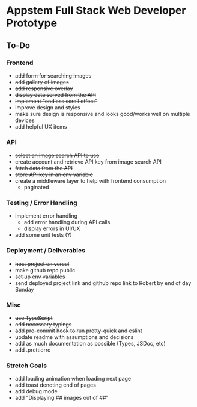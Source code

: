 # Appstem Full Stack Web Developer Prototype

## To-Do

### Frontend

- ~~add form for searching images~~
- ~~add gallery of images~~
- ~~add responsive overlay~~
- ~~display data served from the API~~
- ~~implement "endless scroll effect"~~
- improve design and styles
- make sure design is responsive and looks good/works well on multiple devices
- add helpful UX items

### API

- ~~select an image search API to use~~
- ~~create account and retrieve API key from image search API~~
- ~~fetch data from the API~~
- ~~store API key in an env variable~~
- create a middleware layer to help with frontend consumption
  - paginated

### Testing / Error Handling

- implement error handling
  - add error handling during API calls
  - display errors in UI/UX
- add some unit tests (?)

### Deployment / Deliverables

- ~~host project on vercel~~
- make github repo public
- ~~set up env variables~~
- send deployed project link and github repo link to Robert by end of day Sunday

### Misc

- ~~use TypeScript~~
- ~~add necessary typings~~
- ~~add pre-commit hook to run pretty-quick and eslint~~
- update readme with assumptions and decisions
- add as much documentation as possible (Types, JSDoc, etc)
- ~~add .prettierrc~~

### Stretch Goals

- add loading animation when loading next page
- add toast denoting end of pages
- add debug mode
- add "Displaying ## images out of ##"
